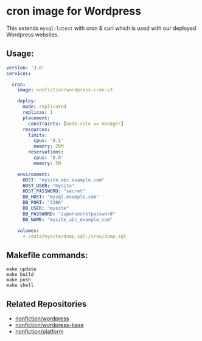 # cron image for Wordpress

This extends `mysql:latest` with cron & curl which is used with our 
deployed Wordpress websites.

## Usage:

```yaml
version: '3.8'
services:

  cron:
    image: nonfiction/wordpress-cron:v3

    deploy:
      mode: replicated
      replicas: 1
      placement:
        constraints: [node.role == manager]
      resources:
        limits:
          cpus: '0.1'
          memory: 20M
        reservations:
          cpus: '0.0'
          memory: 5M

    environment:
      HOST: "mysite.abc.example.com"
      HOST_USER: "mysite"
      HOST_PASSWORD: "secret"
      DB_HOST: "mysql.example.com"
      DB_PORT: "3306"
      DB_USER: "mysite"
      DB_PASSWORD: "supersecretpassword"
      DB_NAME: "mysite_abc_example_com"    

    volumes:
      - /data/mysite/dump.sql:/cron/dump.sql
```

## Makefile commands:  

```
make update
make build
make push
make shell
```

## Related Repositories

- [nonfiction/wordpress](https://github.com/nonfiction/wordpress)
- [nonfiction/wordpress-base](https://github.com/nonfiction/wordpress)
- [nonfiction/platform](https://github.com/nonfiction/platform)
